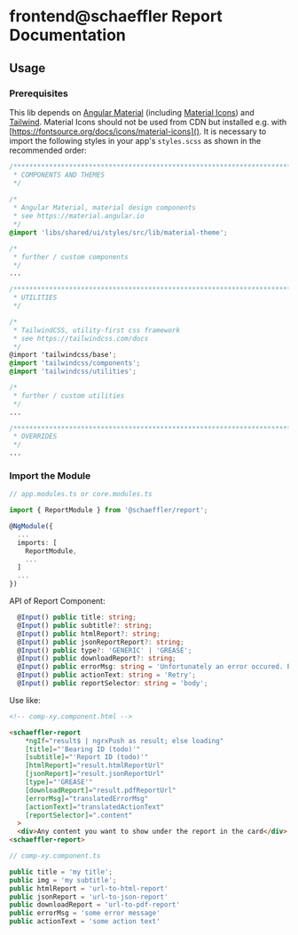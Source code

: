 # frontend@schaeffler Report Documentation

## Usage

### Prerequisites

This lib depends on [Angular Material](https://material.angular.io) (including [Material Icons](https://fonts.google.com/icons)) and [Tailwind](https://tailwindcss.com/docs). Material Icons should not be used from CDN but installed e.g. with [https://fontsource.org/docs/icons/material-icons](). It is necessary to import the following styles in your app's `styles.scss` as shown in the recommended order:

``` scss
/***************************************************************************************************
 * COMPONENTS AND THEMES
 */
 
/*
 * Angular Material, material design components
 * see https://material.angular.io
 */
@import 'libs/shared/ui/styles/src/lib/material-theme';

/*
 * further / custom components
 */
...

/***************************************************************************************************
 * UTILITIES
 */

/*
 * TailwindCSS, utility-first css framework
 * see https://tailwindcss.com/docs
 */
@import 'tailwindcss/base';
@import 'tailwindcss/components';
@import 'tailwindcss/utilities';

/*
 * further / custom utilities
 */
...

/***************************************************************************************************
 * OVERRIDES
 */ 
...
```

### Import the Module

```typescript
// app.modules.ts or core.modules.ts

import { ReportModule } from '@schaeffler/report';

@NgModule({
  ...
  imports: [
    ReportModule,
    ...
  ]
  ...
})
```

API of Report Component:

```typescript
  @Input() public title: string;
  @Input() public subtitle?: string;
  @Input() public htmlReport?: string;
  @Input() public jsonReportReport?: string;
  @Input() public type?: 'GENERIC' | 'GREASE';
  @Input() public downloadReport?: string;
  @Input() public errorMsg: string = 'Unfortunately an error occured. Please try again later.';
  @Input() public actionText: string = 'Retry';
  @Input() public reportSelector: string = 'body';
```

Use like:

```html
<!-- comp-xy.component.html -->

<schaeffler-report
    *ngIf="result$ | ngrxPush as result; else loading"
    [title]="'Bearing ID (todo)'"
    [subtitle]="'Report ID (todo)'"
    [htmlReport]="result.htmlReportUrl"
    [jsonReport]="result.jsonReportUrl"
    [type]="'GREASE'"
    [downloadReport]="result.pdfReportUrl"
    [errorMsg]="translatedErrorMsg"
    [actionText]="translatedActionText"
    [reportSelector]=".content"
  >
  <div>Any content you want to show under the report in the card</div>
<schaeffler-report>
```

```typescript
// comp-xy.component.ts

public title = 'my title';
public img = 'my subtitle';
public htmlReport = 'url-to-html-report'
public jsonReport = 'url-to-json-report'
public downloadReport = 'url-to-pdf-report'
public errorMsg = 'some error message'
public actionText = 'some action text'
```

